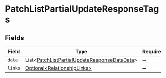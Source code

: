 # PatchListPartialUpdateResponseTags


## Fields

| Field                                                                                                              | Type                                                                                                               | Required                                                                                                           | Description                                                                                                        |
| ------------------------------------------------------------------------------------------------------------------ | ------------------------------------------------------------------------------------------------------------------ | ------------------------------------------------------------------------------------------------------------------ | ------------------------------------------------------------------------------------------------------------------ |
| `data`                                                                                                             | List\<[PatchListPartialUpdateResponseDataData](../../models/components/PatchListPartialUpdateResponseDataData.md)> | :heavy_minus_sign:                                                                                                 | N/A                                                                                                                |
| `links`                                                                                                            | [Optional\<RelationshipLinks>](../../models/components/RelationshipLinks.md)                                       | :heavy_minus_sign:                                                                                                 | N/A                                                                                                                |